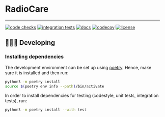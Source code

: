 # RadioCare

----------------------------------------------------------------------------------------

[![code checks](https://github.com/VectorInstitute/aieng-template/actions/workflows/code_checks.yml/badge.svg)](https://github.com/VectorInstitute/aieng-template/actions/workflows/code_checks.yml)
[![integration tests](https://github.com/VectorInstitute/aieng-template/actions/workflows/integration_tests.yml/badge.svg)](https://github.com/VectorInstitute/aieng-template/actions/workflows/integration_tests.yml)
[![docs](https://github.com/VectorInstitute/aieng-template/actions/workflows/docs_deploy.yml/badge.svg)](https://github.com/VectorInstitute/aieng-template/actions/workflows/docs_deploy.yml)
[![codecov](https://codecov.io/gh/VectorInstitute/aieng-template/branch/main/graph/badge.svg)](https://codecov.io/gh/VectorInstitute/aieng-template)
[![license](https://img.shields.io/github/license/VectorInstitute/aieng-template.svg)](https://github.com/VectorInstitute/aieng-template/blob/main/LICENSE)

## 🧑🏿‍💻 Developing

### Installing dependencies

The development environment can be set up using
[poetry](https://python-poetry.org/docs/#installation). Hence, make sure it is
installed and then run:

```bash
python3 -m poetry install
source $(poetry env info --path)/bin/activate
```

In order to install dependencies for testing (codestyle, unit tests, integration tests),
run:

```bash
python3 -m poetry install --with test
```
